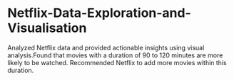 # Netflix-Data-Exploration-and-Visualisation
Analyzed Netflix data and provided actionable insights using visual analysis.Found that movies with a duration of 90 to 120 minutes are more likely to be watched. Recommended Netflix to add more movies within this duration.
